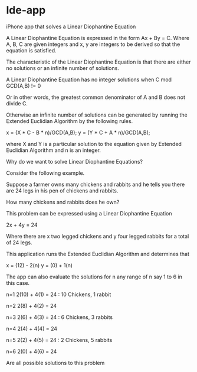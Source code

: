 # lde-app
iPhone app that solves a Linear Diophantine Equation

A Linear Diophantine Equation is expressed in the form Ax + By = C.
Where A, B, C are given integers and x, y are integers to be
derived so that the equation is satisfied.

The characteristic of the Linear Diophantine Equation is that
there are either no solutions or an infinite number of solutions.

A Linear Diophantine Equation has no integer solutions when
C mod GCD(A,B) != 0

Or in other words, the greatest common denominator of A and B does
not divide C.

Otherwise an infinite number of solutions can be generated by
running the Extended Euclidian Algorithm by the following
rules.

x = (X * C - B * n)/GCD(A,B);
y = (Y * C + A * n)/GCD(A,B);

where X and Y is a particular solution to the equation given by
Extended Euclidian Algorithm and n is an integer.

Why do we want to solve Linear Diophantine Equations?

Consider the following example.

Suppose a farmer owns many chickens and rabbits and he tells
you there are 24 legs in his pen of chickens and rabbits.

How many chickens and rabbits does he own?

This problem can be expressed using a Linear Diophantine Equation

2x + 4y = 24

Where there are x two legged chickens and y four legged rabbits
for a total of 24 legs.

This application runs the Extended Euclidian Algorithm and
determines that

x = (12) - 2(n)
y = (0) + 1(n)

The app can also evaluate the solutions for n any range of n
say 1 to 6 in this case.

n=1  2(10) + 4(1) = 24 : 10 Chickens, 1 rabbit

n=2  2(8) + 4(2) = 24

n=3  2(6) + 4(3) = 24  : 6 Chickens, 3 rabbits

n=4  2(4) + 4(4) = 24

n=5  2(2) + 4(5) = 24  : 2 Chickens, 5 rabbits

n=6  2(0) + 4(6) = 24

Are all possible solutions to this problem
